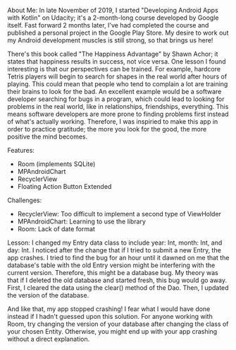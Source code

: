 About Me:
In late November of 2019, I started "Developing Android Apps with Kotlin"⁠ on Udacity; it's a 2-month-long course developed by Google itself. Fast forward 2 months later, I've had completed the course and published a personal project in the Google Play Store. My desire to work out my Android development muscles is still strong, so that brings us here!

There's this book called "The Happiness Advantage" by Shawn Achor; it states that happiness results in success, not vice versa. One lesson  I found interesting is that our perspectives can be trained. For example, hardcore Tetris players will begin to search for shapes in the real world after hours of playing. This could mean that people who tend to complain a lot are training their brains to look for the bad. An excellent example would be a software developer searching for bugs in a program, which could lead to looking for problems in the real world, like in relationships, friendships, everything. This means software developers are more prone to finding problems first instead of what's actually working. Therefore, I was inspiried to make this app in order to practice gratitude; the more you look for the good, the more positive the mind becomes.

Features:
- Room (implements SQLite)
- MPAndroidChart
- RecyclerView
- Floating Action Button Extended

Challenges:
- RecyclerView: Too difficult to implement a second type of ViewHolder
- MPAndroidChart: Learning to use the library
- Room: Lack of date format

Lesson:
I changed my Entry data class to include year: Int, month: Int, and day: Int. I noticed after the change that if I tried to submit a new Entry, the app crashes. I tried to find the bug for an hour until it dawned on me that the database's table with the old Entry version might be interfering with the current version. Therefore, this might be a database bug. My theory was that if I deleted the old database and started fresh, this bug would go away. First, I cleared the data using the clear() method of the Dao. Then, I updated the version of the database. 

And like that, my app stopped crashing! 
I fear what I would have done instead if I hadn't guessed upon this solution. For anyone working with Room, try changing the version of your database after changing the class of your chosen Entity. Otherwise, you might end up with your app crashing without a direct explanation.
